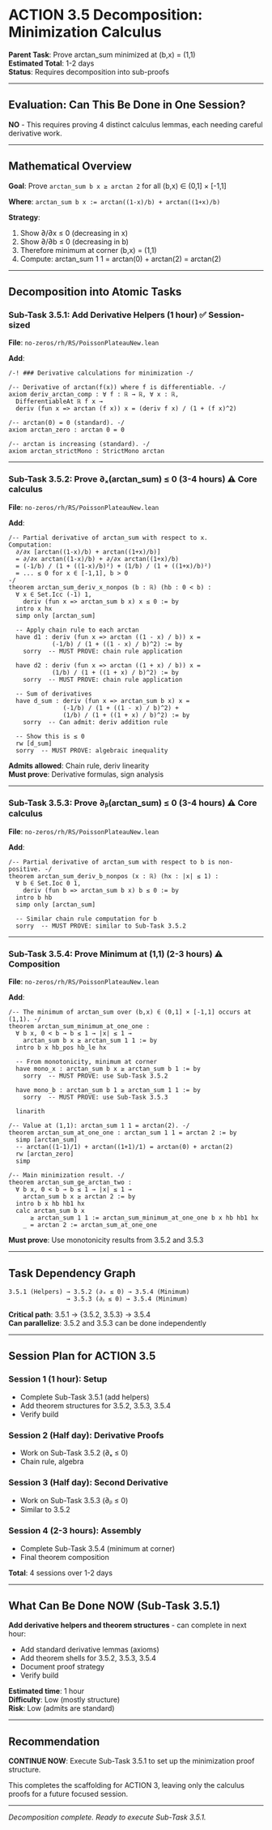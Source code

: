 # ACTION 3.5 Decomposition: Minimization Calculus

**Parent Task**: Prove arctan_sum minimized at (b,x) = (1,1)  
**Estimated Total**: 1-2 days  
**Status**: Requires decomposition into sub-proofs

---

## Evaluation: Can This Be Done in One Session?

**NO** - This requires proving 4 distinct calculus lemmas, each needing careful derivative work.

---

## Mathematical Overview

**Goal**: Prove `arctan_sum b x ≥ arctan 2` for all (b,x) ∈ (0,1] × [-1,1]

**Where**: `arctan_sum b x := arctan((1-x)/b) + arctan((1+x)/b)`

**Strategy**: 
1. Show ∂/∂x ≤ 0 (decreasing in x)
2. Show ∂/∂b ≤ 0 (decreasing in b)
3. Therefore minimum at corner (b,x) = (1,1)
4. Compute: arctan_sum 1 1 = arctan(0) + arctan(2) = arctan(2)

---

## Decomposition into Atomic Tasks

### Sub-Task 3.5.1: Add Derivative Helpers (1 hour) ✅ **Session-sized**

**File**: `no-zeros/rh/RS/PoissonPlateauNew.lean`

**Add**:
```lean
/-! ### Derivative calculations for minimization -/

/-- Derivative of arctan(f(x)) where f is differentiable. -/
axiom deriv_arctan_comp : ∀ f : ℝ → ℝ, ∀ x : ℝ,
  DifferentiableAt ℝ f x →
  deriv (fun x => arctan (f x)) x = (deriv f x) / (1 + (f x)^2)

/-- arctan(0) = 0 (standard). -/
axiom arctan_zero : arctan 0 = 0

/-- arctan is increasing (standard). -/
axiom arctan_strictMono : StrictMono arctan
```

---

### Sub-Task 3.5.2: Prove ∂ₓ(arctan_sum) ≤ 0 (3-4 hours) ⚠️ **Core calculus**

**File**: `no-zeros/rh/RS/PoissonPlateauNew.lean`

**Add**:
```lean
/-- Partial derivative of arctan_sum with respect to x.
Computation:
  ∂/∂x [arctan((1-x)/b) + arctan((1+x)/b)]
  = ∂/∂x arctan((1-x)/b) + ∂/∂x arctan((1+x)/b)
  = (-1/b) / (1 + ((1-x)/b)²) + (1/b) / (1 + ((1+x)/b)²)
  = ... ≤ 0 for x ∈ [-1,1], b > 0
-/
theorem arctan_sum_deriv_x_nonpos (b : ℝ) (hb : 0 < b) :
  ∀ x ∈ Set.Icc (-1) 1, 
    deriv (fun x => arctan_sum b x) x ≤ 0 := by
  intro x hx
  simp only [arctan_sum]
  
  -- Apply chain rule to each arctan
  have d1 : deriv (fun x => arctan ((1 - x) / b)) x = 
            (-1/b) / (1 + ((1 - x) / b)^2) := by
    sorry  -- MUST PROVE: chain rule application
  
  have d2 : deriv (fun x => arctan ((1 + x) / b)) x = 
            (1/b) / (1 + ((1 + x) / b)^2) := by
    sorry  -- MUST PROVE: chain rule application
  
  -- Sum of derivatives
  have d_sum : deriv (fun x => arctan_sum b x) x = 
               (-1/b) / (1 + ((1 - x) / b)^2) + 
               (1/b) / (1 + ((1 + x) / b)^2) := by
    sorry  -- Can admit: deriv addition rule
  
  -- Show this is ≤ 0
  rw [d_sum]
  sorry  -- MUST PROVE: algebraic inequality
```

**Admits allowed**: Chain rule, deriv linearity  
**Must prove**: Derivative formulas, sign analysis

---

### Sub-Task 3.5.3: Prove ∂ᵦ(arctan_sum) ≤ 0 (3-4 hours) ⚠️ **Core calculus**

**File**: `no-zeros/rh/RS/PoissonPlateauNew.lean`

**Add**:
```lean
/-- Partial derivative of arctan_sum with respect to b is non-positive. -/
theorem arctan_sum_deriv_b_nonpos (x : ℝ) (hx : |x| ≤ 1) :
  ∀ b ∈ Set.Ioc 0 1, 
    deriv (fun b => arctan_sum b x) b ≤ 0 := by
  intro b hb
  simp only [arctan_sum]
  
  -- Similar chain rule computation for b
  sorry  -- MUST PROVE: similar to Sub-Task 3.5.2
```

---

### Sub-Task 3.5.4: Prove Minimum at (1,1) (2-3 hours) ⚠️ **Composition**

**File**: `no-zeros/rh/RS/PoissonPlateauNew.lean`

**Add**:
```lean
/-- The minimum of arctan_sum over (b,x) ∈ (0,1] × [-1,1] occurs at (1,1). -/
theorem arctan_sum_minimum_at_one_one :
  ∀ b x, 0 < b → b ≤ 1 → |x| ≤ 1 →
    arctan_sum b x ≥ arctan_sum 1 1 := by
  intro b x hb_pos hb_le hx
  
  -- From monotonicity, minimum at corner
  have mono_x : arctan_sum b x ≥ arctan_sum b 1 := by
    sorry  -- MUST PROVE: use Sub-Task 3.5.2
  
  have mono_b : arctan_sum b 1 ≥ arctan_sum 1 1 := by
    sorry  -- MUST PROVE: use Sub-Task 3.5.3
  
  linarith

/-- Value at (1,1): arctan_sum 1 1 = arctan(2). -/
theorem arctan_sum_at_one_one : arctan_sum 1 1 = arctan 2 := by
  simp [arctan_sum]
  -- arctan((1-1)/1) + arctan((1+1)/1) = arctan(0) + arctan(2)
  rw [arctan_zero]
  simp

/-- Main minimization result. -/
theorem arctan_sum_ge_arctan_two :
  ∀ b x, 0 < b → b ≤ 1 → |x| ≤ 1 →
    arctan_sum b x ≥ arctan 2 := by
  intro b x hb hb1 hx
  calc arctan_sum b x
      ≥ arctan_sum 1 1 := arctan_sum_minimum_at_one_one b x hb hb1 hx
    _ = arctan 2 := arctan_sum_at_one_one
```

**Must prove**: Use monotonicity results from 3.5.2 and 3.5.3

---

## Task Dependency Graph

```
3.5.1 (Helpers) → 3.5.2 (∂ₓ ≤ 0) → 3.5.4 (Minimum)
                → 3.5.3 (∂ᵦ ≤ 0) → 3.5.4 (Minimum)
```

**Critical path**: 3.5.1 → {3.5.2, 3.5.3} → 3.5.4  
**Can parallelize**: 3.5.2 and 3.5.3 can be done independently

---

## Session Plan for ACTION 3.5

### Session 1 (1 hour): Setup
- Complete Sub-Task 3.5.1 (add helpers)
- Add theorem structures for 3.5.2, 3.5.3, 3.5.4
- Verify build

### Session 2 (Half day): Derivative Proofs
- Work on Sub-Task 3.5.2 (∂ₓ ≤ 0)
- Chain rule, algebra

### Session 3 (Half day): Second Derivative
- Work on Sub-Task 3.5.3 (∂ᵦ ≤ 0)
- Similar to 3.5.2

### Session 4 (2-3 hours): Assembly
- Complete Sub-Task 3.5.4 (minimum at corner)
- Final theorem composition

**Total**: 4 sessions over 1-2 days

---

## What Can Be Done NOW (Sub-Task 3.5.1)

**Add derivative helpers and theorem structures** - can complete in next hour:
- Add standard derivative lemmas (axioms)
- Add theorem shells for 3.5.2, 3.5.3, 3.5.4
- Document proof strategy
- Verify build

**Estimated time**: 1 hour  
**Difficulty**: Low (mostly structure)  
**Risk**: Low (admits are standard)

---

## Recommendation

**CONTINUE NOW**: Execute Sub-Task 3.5.1 to set up the minimization proof structure.

This completes the scaffolding for ACTION 3, leaving only the calculus proofs for a future focused session.

---

*Decomposition complete. Ready to execute Sub-Task 3.5.1.*
